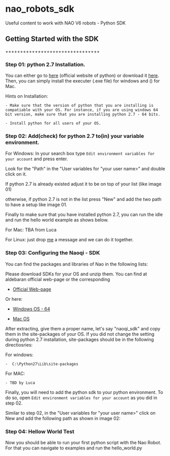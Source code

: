# nao_robots_sdk
Useful content to work with NAO V6 robots - Python SDK 


## Getting Started with the SDK
++++++++++++++++++++++++++++++++ 

### Step 01: python 2.7 Installation. 

You can either go to [here](https://www.python.org/downloads/release/python-270/) (official website of python) or download it [here](add__the__link). Then, you can simply install the executer (.exe file) for windows and () for Mac.


Hints on Installation: 

	- Make sure that the version of python that you are installing is compatiable with your OS. For instance, if you are using windows 64 bit version, make sure that you are installing python 2.7 - 64 bits.
	
	- Install python for all users of your OS.  

### Step 02: Add(check) for python 2.7 to(in) your variable environment. 

For Windows: 
In your search box type ``` Edit environment variables for your account ``` and press enter.

Look for the "Path" in the "User variables for "your user name>" and double click on it.

If python 2.7 is already existed adjust it to be on top of your list (like image 01)

otherwise, if python 2.7 is not in the list press "New" and add the two path to have a setup like image 01.

Finally to make sure that you have installed python 2.7, you can run the idle and run the hello world example as shows below. 


For Mac: TBA from Luca 

For Linux: just drop [me](amirhossein.moallem2@unibo.it) a message and we can do it together. 

### Step 03: Configuring the Naoqi - SDK 

You can find the packages and libraries of Nao in the following lists: 

Please download SDKs for your OS and unzip them. You can find at aldebaran official web-page or the corresponding  

- [Official Web-page](https://www.aldebaran.com/fr/support/nao-6/downloads-softwares)

Or here:

- [Windows OS - 64](https://drive.google.com/drive/folders/10oGjYZyq_hBb_6_i7BMWUOhsODQLsKqu)

- [Mac OS](https://drive.google.com/drive/folders/1hOIRb9Ys9uM-thReRW-OHCo9aXzhQNBn)

After extracting, give them a proper name, let's say "naoqi_sdk" and copy them in the site-packages of your OS. 
If you did not change the setting during python 2.7 installation, site-packages should be in the following directiosries: 


For windows:

	-  C:\Python27\Lib\site-packages


For MAC: 

	- TBD by Luca


Finally, you will need to add the python sdk to your python environment. To do so, open ``` Edit environment variables for your account ``` as you did in step 02. 

Similar to step 02, in the "User variables for "your user name>" click on New and add the following path as shown in image 02: 



### Step 04: Hellow World Test

Now you should be able to run your first python script with the Nao Robot. For that you can navigate to examples and run the hello_world.py   















